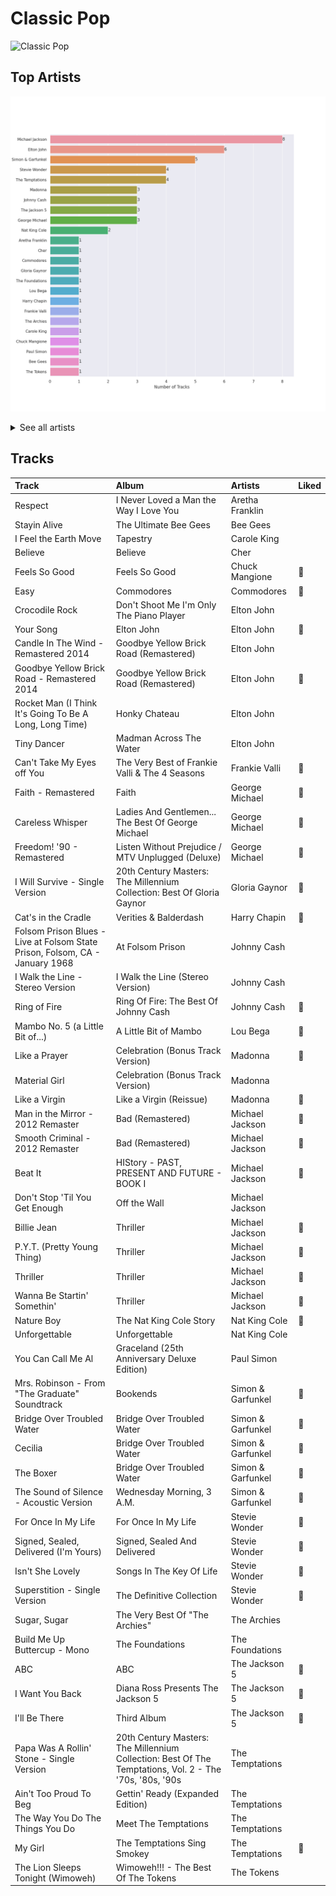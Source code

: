 # Classic Pop


<img src="https://mosaic.scdn.co/640/ab67616d0000b27322219b7ba681368a16c219feab67616d0000b27323350feac07f56d8b96f33d5ab67616d0000b27361c83e0a3e42be611729c840ab67616d0000b2736aa9314b7ddfbd8f036ba3ac" alt="Classic Pop" width="100" />

## Top Artists

![Bar chart of top 24 artists in Classic Pop](../images/playlists/classic_pop/artists.png)


<details>
<summary>See all artists</summary>

|   Number of Tracks | Artist            |
|-------------------:|:------------------|
|                  8 | Michael Jackson   |
|                  6 | Elton John        |
|                  5 | Simon & Garfunkel |
|                  4 | Stevie Wonder     |
|                  4 | The Temptations   |
|                  3 | Madonna           |
|                  3 | Johnny Cash       |
|                  3 | The Jackson 5     |
|                  3 | George Michael    |
|                  2 | Nat King Cole     |
|                  1 | Aretha Franklin   |
|                  1 | Cher              |
|                  1 | Commodores        |
|                  1 | Gloria Gaynor     |
|                  1 | The Foundations   |
|                  1 | Lou Bega          |
|                  1 | Harry Chapin      |
|                  1 | Frankie Valli     |
|                  1 | The Archies       |
|                  1 | Carole King       |
|                  1 | Chuck Mangione    |
|                  1 | Paul Simon        |
|                  1 | Bee Gees          |
|                  1 | The Tokens        |

</details>


## Tracks

| Track                                                                        | Album                                                                                                   | Artists           | Liked   |
|:-----------------------------------------------------------------------------|:--------------------------------------------------------------------------------------------------------|:------------------|:--------|
| Respect                                                                      | I Never Loved a Man the Way I Love You                                                                  | Aretha Franklin   |         |
| Stayin Alive                                                                 | The Ultimate Bee Gees                                                                                   | Bee Gees          |         |
| I Feel the Earth Move                                                        | Tapestry                                                                                                | Carole King       |         |
| Believe                                                                      | Believe                                                                                                 | Cher              |         |
| Feels So Good                                                                | Feels So Good                                                                                           | Chuck Mangione    | 💚       |
| Easy                                                                         | Commodores                                                                                              | Commodores        | 💚       |
| Crocodile Rock                                                               | Don't Shoot Me I'm Only The Piano Player                                                                | Elton John        |         |
| Your Song                                                                    | Elton John                                                                                              | Elton John        | 💚       |
| Candle In The Wind - Remastered 2014                                         | Goodbye Yellow Brick Road (Remastered)                                                                  | Elton John        |         |
| Goodbye Yellow Brick Road - Remastered 2014                                  | Goodbye Yellow Brick Road (Remastered)                                                                  | Elton John        | 💚       |
| Rocket Man (I Think It's Going To Be A Long, Long Time)                      | Honky Chateau                                                                                           | Elton John        |         |
| Tiny Dancer                                                                  | Madman Across The Water                                                                                 | Elton John        |         |
| Can't Take My Eyes off You                                                   | The Very Best of Frankie Valli & The 4 Seasons                                                          | Frankie Valli     | 💚       |
| Faith - Remastered                                                           | Faith                                                                                                   | George Michael    | 💚       |
| Careless Whisper                                                             | Ladies And Gentlemen... The Best Of George Michael                                                      | George Michael    | 💚       |
| Freedom! '90 - Remastered                                                    | Listen Without Prejudice / MTV Unplugged (Deluxe)                                                       | George Michael    | 💚       |
| I Will Survive - Single Version                                              | 20th Century Masters: The Millennium Collection: Best Of Gloria Gaynor                                  | Gloria Gaynor     | 💚       |
| Cat's in the Cradle                                                          | Verities & Balderdash                                                                                   | Harry Chapin      | 💚       |
| Folsom Prison Blues - Live at Folsom State Prison, Folsom, CA - January 1968 | At Folsom Prison                                                                                        | Johnny Cash       |         |
| I Walk the Line - Stereo Version                                             | I Walk the Line (Stereo Version)                                                                        | Johnny Cash       |         |
| Ring of Fire                                                                 | Ring Of Fire: The Best Of Johnny Cash                                                                   | Johnny Cash       | 💚       |
| Mambo No. 5 (a Little Bit of...)                                             | A Little Bit of Mambo                                                                                   | Lou Bega          | 💚       |
| Like a Prayer                                                                | Celebration (Bonus Track Version)                                                                       | Madonna           | 💚       |
| Material Girl                                                                | Celebration (Bonus Track Version)                                                                       | Madonna           |         |
| Like a Virgin                                                                | Like a Virgin (Reissue)                                                                                 | Madonna           | 💚       |
| Man in the Mirror - 2012 Remaster                                            | Bad (Remastered)                                                                                        | Michael Jackson   | 💚       |
| Smooth Criminal - 2012 Remaster                                              | Bad (Remastered)                                                                                        | Michael Jackson   | 💚       |
| Beat It                                                                      | HIStory - PAST, PRESENT AND FUTURE - BOOK I                                                             | Michael Jackson   | 💚       |
| Don't Stop 'Til You Get Enough                                               | Off the Wall                                                                                            | Michael Jackson   |         |
| Billie Jean                                                                  | Thriller                                                                                                | Michael Jackson   | 💚       |
| P.Y.T. (Pretty Young Thing)                                                  | Thriller                                                                                                | Michael Jackson   | 💚       |
| Thriller                                                                     | Thriller                                                                                                | Michael Jackson   | 💚       |
| Wanna Be Startin' Somethin'                                                  | Thriller                                                                                                | Michael Jackson   | 💚       |
| Nature Boy                                                                   | The Nat King Cole Story                                                                                 | Nat King Cole     | 💚       |
| Unforgettable                                                                | Unforgettable                                                                                           | Nat King Cole     |         |
| You Can Call Me Al                                                           | Graceland (25th Anniversary Deluxe Edition)                                                             | Paul Simon        |         |
| Mrs. Robinson - From "The Graduate" Soundtrack                               | Bookends                                                                                                | Simon & Garfunkel | 💚       |
| Bridge Over Troubled Water                                                   | Bridge Over Troubled Water                                                                              | Simon & Garfunkel | 💚       |
| Cecilia                                                                      | Bridge Over Troubled Water                                                                              | Simon & Garfunkel | 💚       |
| The Boxer                                                                    | Bridge Over Troubled Water                                                                              | Simon & Garfunkel | 💚       |
| The Sound of Silence - Acoustic Version                                      | Wednesday Morning, 3 A.M.                                                                               | Simon & Garfunkel | 💚       |
| For Once In My Life                                                          | For Once In My Life                                                                                     | Stevie Wonder     | 💚       |
| Signed, Sealed, Delivered (I'm Yours)                                        | Signed, Sealed And Delivered                                                                            | Stevie Wonder     | 💚       |
| Isn't She Lovely                                                             | Songs In The Key Of Life                                                                                | Stevie Wonder     | 💚       |
| Superstition - Single Version                                                | The Definitive Collection                                                                               | Stevie Wonder     | 💚       |
| Sugar, Sugar                                                                 | The Very Best Of "The Archies"                                                                          | The Archies       |         |
| Build Me Up Buttercup - Mono                                                 | The Foundations                                                                                         | The Foundations   |         |
| ABC                                                                          | ABC                                                                                                     | The Jackson 5     | 💚       |
| I Want You Back                                                              | Diana Ross Presents The Jackson 5                                                                       | The Jackson 5     | 💚       |
| I'll Be There                                                                | Third Album                                                                                             | The Jackson 5     | 💚       |
| Papa Was A Rollin' Stone - Single Version                                    | 20th Century Masters: The Millennium Collection: Best Of The Temptations, Vol. 2 - The '70s, '80s, '90s | The Temptations   |         |
| Ain't Too Proud To Beg                                                       | Gettin' Ready (Expanded Edition)                                                                        | The Temptations   |         |
| The Way You Do The Things You Do                                             | Meet The Temptations                                                                                    | The Temptations   |         |
| My Girl                                                                      | The Temptations Sing Smokey                                                                             | The Temptations   | 💚       |
| The Lion Sleeps Tonight (Wimoweh)                                            | Wimoweh!!! - The Best Of The Tokens                                                                     | The Tokens        |         |
